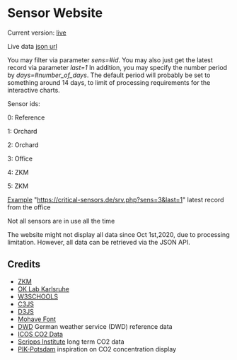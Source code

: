 # Sensor Website
Current version: [live](https://critical-sensors.de/) 

Live data [json url](https://critical-sensors.de/srv.php) 

You may filter via parameter *sens=#id*. You may also just get the latest record via parameter *last=1*
In addition, you may specify the number period by *days=#number_of_days*. The default period will probably be set to something around 14 days, 
to limit of processing requirements for the interactive charts.

Sensor ids: 

  0: Reference 
  
  1: Orchard 
 
  2: Orchard 
  
  3: Office
  
  4: ZKM
  
  5: ZKM

[Example](https://critical-sensors.de/srv.php?sens=3&last=1) "https://critical-sensors.de/srv.php?sens=3&last=1" latest record from the office 
  
Not all sensors are in use all the time

The website might not display all data since Oct 1st,2020, due to processing limitation. 
However, all data can be retrieved via the JSON API.

## Credits 
  * [ZKM](https://zkm.de/de)
  * [OK Lab Karlsruhe](https://ok-lab-karlsruhe.de/)
  * [W3SCHOOLS](https://www.w3schools.com/)
  * [C3JS](https://c3js.org/)
  * [D3JS](https://d3js.org/)
  * [Mohave Font](https://github.com/tokotype/Mohave-Typefaces)
  * [DWD](https://www.dwd.de/DE/leistungen/opendata/opendata.html) German weather service (DWD) reference data
  * [ICOS CO2 Data](https://meta.icos-cp.eu/objects/eJgeOxzxyrBCVW4Xnjr5-WFj)
  * [Scripps Institute](https://scrippsco2.ucsd.edu/data/atmospheric_co2/icecore_merged_products.html) long term CO2 data
  * [PIK-Potsdam](https://www.pik-potsdam.de/de/aktuelles/nachrichten/neue-interaktive-klimagrafiken) inspiration on CO2 concentration display
